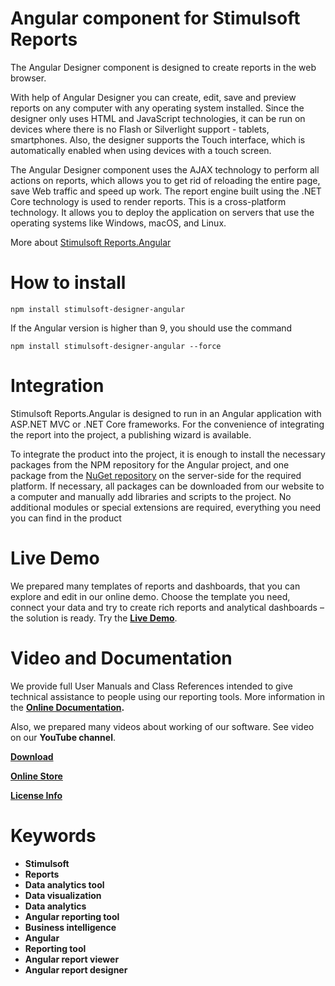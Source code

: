 # **Angular component for Stimulsoft Reports**

The Angular Designer component is designed to create reports in the web browser.

With help of Angular Designer you can create, edit, save and preview reports on any computer with any operating system installed. Since the designer only uses HTML and JavaScript technologies, it can be run on devices where there is no Flash or Silverlight support - tablets, smartphones. Also, the designer supports the Touch interface, which is automatically enabled when using devices with a touch screen.

The Angular Designer component uses the AJAX technology to perform all actions on reports, which allows you to get rid of reloading the entire page, save Web traffic and speed up work. The report engine built using the .NET Core technology is used to render reports. This is a cross-platform technology. It allows you to deploy the application on servers that use the operating systems like Windows, macOS, and Linux.

More about [Stimulsoft Reports.Angular](https://www.stimulsoft.com/en/products/reports-angular)

# How to install

```
npm install stimulsoft-designer-angular
```
If the Angular version is higher than 9, you should use the command

```
npm install stimulsoft-designer-angular --force
```
# Integration

Stimulsoft Reports.Angular is designed to run in an Angular application with ASP.NET MVC or .NET Core frameworks. For the convenience of integrating the report into the project, a publishing wizard is available.

To integrate the product into the project, it is enough to install the necessary packages from the NPM repository for the Angular project, and one package from the [NuGet repository](https://www.nuget.org/packages/Stimulsoft.Reports.Angular) on the server-side for the required platform. If necessary, all packages can be downloaded from our website to a computer and manually add libraries and scripts to the project. No additional modules or special extensions are required, everything you need you can find in the product

# Live Demo

We prepared many templates of reports and dashboards, that you can explore and edit in our online demo. Choose the template you need, connect your data and try to create rich reports and analytical dashboards – the solution is ready. Try the [**Live Demo**](http://demo.stimulsoft.com/#Js).

# Video and Documentation

We provide full User Manuals and Class References intended to give technical assistance to people using our reporting tools. More information in the [**Online Documentation**](https://www.stimulsoft.com/en/documentation/online/programming-manual/index.html?reports_js.htm)**.**

Also, we prepared many videos about working of our software. See video on our **YouTube channel**.

[**Download**](https://www.stimulsoft.com/en/downloads)

[**Online Store**](https://www.stimulsoft.com/en/online-store)

[**License Info**](https://github.com/stimulsoft/Reports.JS/blob/HEAD/LICENSE.md)


# Keywords


- **Stimulsoft**
-   **Reports**
-   **Data analytics tool**
-   **Data visualization**
-   **Data analytics**
-   **Angular reporting tool**
-   **Business intelligence**
-   **Angular**
-   **Reporting tool**
-   **Angular report viewer**
-   **Angular report designer**